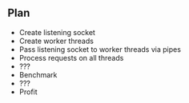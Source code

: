 ## Plan

* Create listening socket
* Create worker threads
* Pass listening socket to worker threads via pipes
* Process requests on all threads
* ???
* Benchmark
* ???
* Profit
